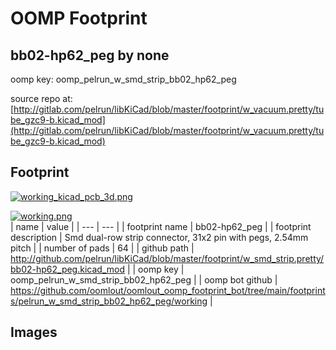 # OOMP Footprint  
## bb02-hp62_peg  by none  
  
oomp key: oomp_pelrun_w_smd_strip_bb02_hp62_peg  
  
source repo at: [http://gitlab.com/pelrun/libKiCad/blob/master/footprint/w_vacuum.pretty/tube_gzc9-b.kicad_mod](http://gitlab.com/pelrun/libKiCad/blob/master/footprint/w_vacuum.pretty/tube_gzc9-b.kicad_mod)  
## Footprint  
  
[![working_kicad_pcb_3d.png](working_kicad_pcb_3d_600.png)](working_kicad_pcb_3d.png)  
  
[![working.png](working_600.png)](working.png)  
| name | value | 
| --- | --- | 
| footprint name | bb02-hp62_peg | 
| footprint description | Smd dual-row strip connector, 31x2 pin with pegs, 2.54mm pitch | 
| number of pads | 64 | 
| github path | http://github.com/pelrun/libKiCad/blob/master/footprint/w_smd_strip.pretty/bb02-hp62_peg.kicad_mod | 
| oomp key | oomp_pelrun_w_smd_strip_bb02_hp62_peg | 
| oomp bot github | https://github.com/oomlout/oomlout_oomp_footprint_bot/tree/main/footprints/pelrun_w_smd_strip_bb02_hp62_peg/working | 
## Images  

